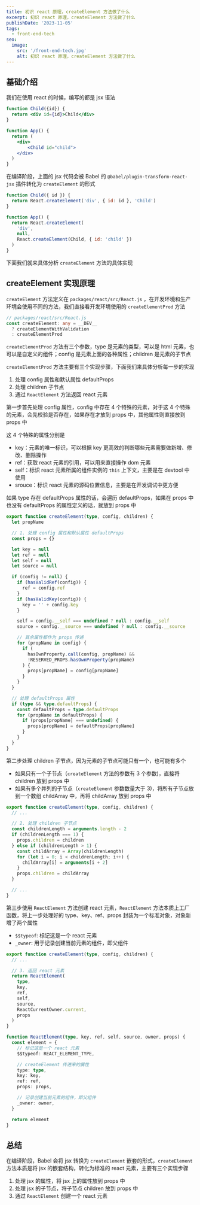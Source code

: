 ```yaml
---
title: 初识 react 原理，createElement 方法做了什么
excerpt: 初识 react 原理，createElement 方法做了什么
publishDate: '2023-11-05'
tags:
  - front-end-tech
seo:
  image:
    src: '/front-end-tech.jpg'
    alt: 初识 react 原理，createElement 方法做了什么
---
```


## 基础介绍

我们在使用 react 的时候，编写的都是 jsx 语法

```jsx
function Child({id}) {
  return <div id={id}>Child</div>
}

function App() {
  return (
  	<div>
    	<Child id="child">
    </div>
  )
}
```

在编译阶段，上面的 jsx 代码会被 Babel 的 `@babel/plugin-transform-react-jsx` 插件转化为 `createElement` 的形式

```js
function Child({ id }) {
  return React.createElement('div', { id: id }, 'Child')
}

function App() {
  return React.createElement(
    'div',
    null,
    React.createElement(Child, { id: 'child' })
  )
}
```

下面我们就来具体分析 `createElement` 方法的具体实现

## createElement 实现原理

`createElement` 方法定义在 `packages/react/src/React.js` ，在开发环境和生产环境会使用不同的方法，我们直接看开发环境使用的 `createElementProd` 方法

```ts
// packages/react/src/React.js
const createElement: any = __DEV__
  ? createElementWithValidation
  : createElementProd
```

`createElementProd` 方法有三个参数，type 是元素的类型，可以是 html 元素，也可以是自定义的组件；config 是元素上面的各种属性；children 是元素的子节点

`createElementProd` 方法主要有三个实现步骤，下面我们来具体分析每一步的实现

1. 处理 config 属性和默认属性 defaultProps
2. 处理 children 子节点
3. 通过 `ReactElement` 方法返回 react 元素

第一步首先处理 config 属性，config 中存在 4 个特殊的元素，对于这 4 个特殊的元素，会先校验是否存在，如果存在才放到 props 中，其他属性则直接放到 props 中

这 4 个特殊的属性分别是

- key：元素的唯一标识，可以根据 key 更高效的判断哪些元素需要做新增、修改、删除操作
- ref：获取 react 元素的引用，可以用来直接操作 dom 元素
- self：标识 react 元素所属的组件实例的 `this` 上下文，主要是在 devtool 中使用
- srouce：标识 react 元素的源码位置信息，主要是在开发调试中更方便

如果 type 存在 defaultProps 属性的话，会遍历 defaultProps，如果在 props 中也没有 defaultProps 的属性定义的话，就放到 props 中

```ts
export function createElement(type, config, children) {
  let propName

  // 1. 处理 config 属性和默认属性 defaultProps
  const props = {}

  let key = null
  let ref = null
  let self = null
  let source = null

  if (config != null) {
    if (hasValidRef(config)) {
      ref = config.ref
    }
    if (hasValidKey(config)) {
      key = '' + config.key
    }

    self = config.__self === undefined ? null : config.__self
    source = config.__source === undefined ? null : config.__source

    // 其余属性都作为 props 传递
    for (propName in config) {
      if (
        hasOwnProperty.call(config, propName) &&
        !RESERVED_PROPS.hasOwnProperty(propName)
      ) {
        props[propName] = config[propName]
      }
    }
  }

  // 处理 defaultProps 属性
  if (type && type.defaultProps) {
    const defaultProps = type.defaultProps
    for (propName in defaultProps) {
      if (props[propName] === undefined) {
        props[propName] = defaultProps[propName]
      }
    }
  }
}
```

第二步处理 children 子节点，因为元素的子节点可能只有一个，也可能有多个

- 如果只有一个子节点（`createElement` 方法的参数有 3 个参数)，直接将 children 放到 props 中
- 如果有多个并列的子节点（`createElement` 参数数量大于 3)，将所有子节点放到一个数组 childArray 中，再将 childArray 放到 props 中

```ts
export function createElement(type, config, children) {
  // ...

  // 2. 处理 children 子节点
  const childrenLength = arguments.length - 2
  if (childrenLength === 1) {
    props.children = children
  } else if (childrenLength > 1) {
    const childArray = Array(childrenLength)
    for (let i = 0; i < childrenLength; i++) {
      childArray[i] = arguments[i + 2]
    }
    props.children = childArray
  }

  // ...
}
```

第三步使用 `ReactElement` 方法创建 react 元素，`ReactElement` 方法本质上工厂函数，将上一步处理好的 type、key、ref、props 封装为一个标准对象，对象新增了两个属性

- `$$typeof`: 标记这是一个 react 元素
- `_owner`: 用于记录创建当前元素的组件，即父组件

```ts
export function createElement(type, config, children) {
  // ...

  // 3. 返回 react 元素
  return ReactElement(
    type,
    key,
    ref,
    self,
    source,
    ReactCurrentOwner.current,
    props
  )
}

function ReactElement(type, key, ref, self, source, owner, props) {
  const element = {
    // 标记这是一个 react 元素
    $$typeof: REACT_ELEMENT_TYPE,

    // createElement 传进来的属性
    type: type,
    key: key,
    ref: ref,
    props: props,

    // 记录创建当前元素的组件，即父组件
    _owner: owner,
  }

  return element
}
```

## 总结

在编译阶段，Babel 会将 jsx 转换为 `createElement` 嵌套的形式，`createElement` 方法本质是将 jsx 的嵌套结构，转化为标准的 react 元素，主要有三个实现步骤

1. 处理 jsx 的属性，将 jsx 上的属性放到 props 中
2. 处理 jsx 的子节点，将子节点 children 放到 props 中
3. 通过 `ReactElement` 创建一个 react 元素
